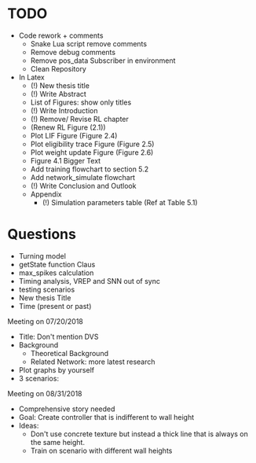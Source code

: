 # TODO

- Code rework + comments
  - Snake Lua script remove comments
  - Remove debug comments
  - Remove pos_data Subscriber in environment
  - Clean Repository
- In Latex
  - (!) New thesis title
  - (!) Write Abstract
  - List of Figures: show only titles
  - (!) Write Introduction
  - (!) Remove/ Revise RL chapter
  - (Renew RL Figure (2.1))
  - Plot LIF Figure (Figure 2.4)
  - Plot eligibility trace Figure (Figure 2.5)
  - Plot weight update Figure (Figure 2.6)
  - Figure 4.1 Bigger Text
  - Add training flowchart to section 5.2
  - Add network_simulate flowchart
  - (!) Write Conclusion and Outlook
  - Appendix
    - (!) Simulation parameters table (Ref at Table 5.1)

# Questions
- Turning model
- getState function Claus
- max_spikes calculation
- Timing analysis, VREP and SNN out of sync
- testing scenarios
- New thesis Title
- Time (present or past)

Meeting on 07/20/2018
- Title: Don't mention DVS
- Background
  - Theoretical Background
  - Related Network: more latest research
- Plot graphs by yourself
- 3 scenarios:

Meeting on 08/31/2018
- Comprehensive story needed
- Goal: Create controller that is indifferent to wall height
- Ideas:
  - Don't use concrete texture but instead a thick line that is always on the same height.
  - Train on scenario with different wall heights
